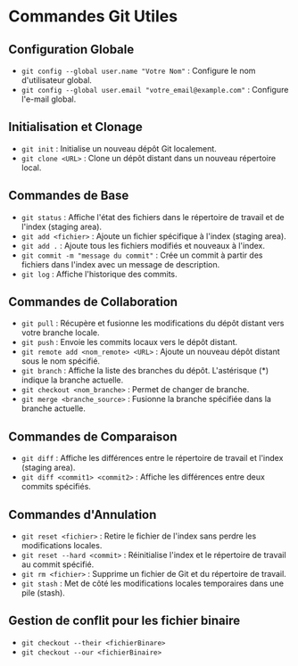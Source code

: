# Commandes Git Utiles

## Configuration Globale

- `git config --global user.name "Votre Nom"` : Configure le nom d'utilisateur global.
- `git config --global user.email "votre_email@example.com"` : Configure l'e-mail global.

## Initialisation et Clonage

- `git init` : Initialise un nouveau dépôt Git localement.
- `git clone <URL>` : Clone un dépôt distant dans un nouveau répertoire local.

## Commandes de Base

- `git status` : Affiche l'état des fichiers dans le répertoire de travail et de l'index (staging area).
- `git add <fichier>` : Ajoute un fichier spécifique à l'index (staging area).
- `git add .` : Ajoute tous les fichiers modifiés et nouveaux à l'index.
- `git commit -m "message du commit"` : Crée un commit à partir des fichiers dans l'index avec un message de description.
- `git log` : Affiche l'historique des commits.

## Commandes de Collaboration

- `git pull` : Récupère et fusionne les modifications du dépôt distant vers votre branche locale.
- `git push` : Envoie les commits locaux vers le dépôt distant.
- `git remote add <nom_remote> <URL>` : Ajoute un nouveau dépôt distant sous le nom spécifié.
- `git branch` : Affiche la liste des branches du dépôt. L'astérisque (\*) indique la branche actuelle.
- `git checkout <nom_branche>` : Permet de changer de branche.
- `git merge <branche_source>` : Fusionne la branche spécifiée dans la branche actuelle.

## Commandes de Comparaison

- `git diff` : Affiche les différences entre le répertoire de travail et l'index (staging area).
- `git diff <commit1> <commit2>` : Affiche les différences entre deux commits spécifiés.

## Commandes d'Annulation

- `git reset <fichier>` : Retire le fichier de l'index sans perdre les modifications locales.
- `git reset --hard <commit>` : Réinitialise l'index et le répertoire de travail au commit spécifié.
- `git rm <fichier>` : Supprime un fichier de Git et du répertoire de travail.
- `git stash` : Met de côté les modifications locales temporaires dans une pile (stash).

## Gestion de conflit pour les fichier binaire

- `git checkout --their <fichierBinare>`
- `git checkout --our <fichierBinaire>`